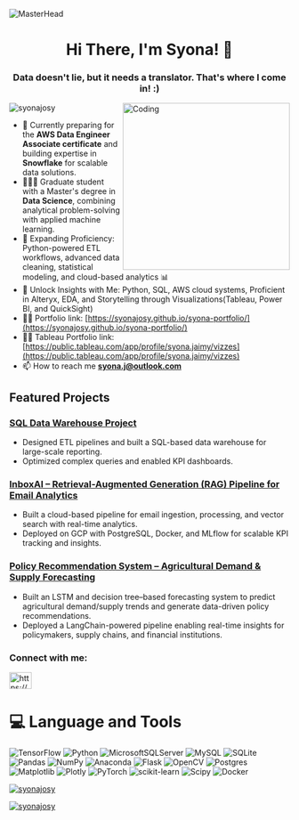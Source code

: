 ![MasterHead](https://i0.wp.com/www.sciencenews.org/wp-content/uploads/2023/04/040823_chatgpt_feat.gif?fit=1024%2C576&ssl=1)

<h1 align="center">Hi There, I'm Syona! 👋</h1>
<h3 align="center">Data doesn't lie, but it needs a translator. That's where I come in! :)</h3>

<img align="right" alt="Coding" width="300" src="https://media.tenor.com/iRB7vrvhPR4AAAAi/data-code.gif">


<p align="left"> <img src="https://komarev.com/ghpvc/?username=syonajosy&label=Profile%20views&color=0e75b6&style=flat" alt="syonajosy" /> </p>

- 🌱  Currently preparing for the **AWS Data Engineer Associate certificate**  and building expertise in **Snowflake** for scalable data solutions.
- 👨🏽‍🎓 Graduate student with a Master's degree in **Data Science**, combining analytical problem-solving with applied machine learning.
- 🚀 Expanding Proficiency: Python-powered ETL workflows, advanced data cleaning, statistical modeling, and cloud-based analytics 📊
- 💬 Unlock Insights with Me: Python, SQL, AWS cloud systems, Proficient in Alteryx, EDA, and Storytelling through Visualizations(Tableau, Power BI, and QuickSight)
- 👨‍💻 Portfolio link: [https://syonajosy.github.io/syona-portfolio/](https://syonajosy.github.io/syona-portfolio/)
- 👨‍💻 Tableau Portfolio link: [https://public.tableau.com/app/profile/syona.jaimy/vizzes](https://public.tableau.com/app/profile/syona.jaimy/vizzes)
- 📫 How to reach me  **syona.j@outlook.com**


## Featured Projects

### [SQL Data Warehouse Project](https://github.com/akashhsapkal1/SQL-Data-Warehouse-Project)
- Designed ETL pipelines and built a SQL-based data warehouse for large-scale reporting.
- Optimized complex queries and enabled KPI dashboards.

### [InboxAI – Retrieval-Augmented Generation (RAG) Pipeline for Email Analytics](https://github.com/syonajosy/Mail-Inbox-AI)
- Built a cloud-based pipeline for email ingestion, processing, and vector search with real-time analytics.
- Deployed on GCP with PostgreSQL, Docker, and MLflow for scalable KPI tracking and insights.

### [Policy Recommendation System – Agricultural Demand & Supply Forecasting](https://github.com/syonajosy/Policy_Recommendation)
- Built an LSTM and decision tree–based forecasting system to predict agricultural demand/supply trends and generate data-driven policy recommendations.
- Deployed a LangChain-powered pipeline enabling real-time insights for policymakers, supply chains, and financial institutions.


<h3 align="left">Connect with me:</h3>
<p align="left">
<a href="https://www.linkedin.com/in/syonajaimy" target="blank"><img align="center" src="https://raw.githubusercontent.com/rahuldkjain/github-profile-readme-generator/master/src/images/icons/Social/linked-in-alt.svg" alt="https://www.linkedin.com/in/syonajaimy" height="30" width="40" /></a>
</p>



 # 💻 Language and Tools
 
![TensorFlow](https://img.shields.io/badge/TensorFlow-%23FF6F00.svg?style=for-the-badge&logo=TensorFlow&logoColor=white) ![Python](https://img.shields.io/badge/python-3670A0?style=for-the-badge&logo=python&logoColor=ffdd54) ![MicrosoftSQLServer](https://img.shields.io/badge/Microsoft%20SQL%20Server-CC2927?style=for-the-badge&logo=microsoft%20sql%20server&logoColor=white) ![MySQL](https://img.shields.io/badge/mysql-%2300000f.svg?style=for-the-badge&logo=mysql&logoColor=white) ![SQLite](https://img.shields.io/badge/sqlite-%2307405e.svg?style=for-the-badge&logo=sqlite&logoColor=white) ![Pandas](https://img.shields.io/badge/pandas-%23150458.svg?style=for-the-badge&logo=pandas&logoColor=white) ![NumPy](https://img.shields.io/badge/numpy-%23013243.svg?style=for-the-badge&logo=numpy&logoColor=white) ![Anaconda](https://img.shields.io/badge/Anaconda-%2344A833.svg?style=for-the-badge&logo=anaconda&logoColor=white) ![Flask](https://img.shields.io/badge/flask-%23000.svg?style=for-the-badge&logo=flask&logoColor=white) ![OpenCV](https://img.shields.io/badge/opencv-%23white.svg?style=for-the-badge&logo=opencv&logoColor=white) ![Postgres](https://img.shields.io/badge/postgres-%23316192.svg?style=for-the-badge&logo=postgresql&logoColor=white) ![Matplotlib](https://img.shields.io/badge/Matplotlib-%23ffffff.svg?style=for-the-badge&logo=Matplotlib&logoColor=black) ![Plotly](https://img.shields.io/badge/Plotly-%233F4F75.svg?style=for-the-badge&logo=plotly&logoColor=white) ![PyTorch](https://img.shields.io/badge/PyTorch-%23EE4C2C.svg?style=for-the-badge&logo=PyTorch&logoColor=white) ![scikit-learn](https://img.shields.io/badge/scikit--learn-%23F7931E.svg?style=for-the-badge&logo=scikit-learn&logoColor=white) ![Scipy](https://img.shields.io/badge/SciPy-%230C55A5.svg?style=for-the-badge&logo=scipy&logoColor=%white) ![Docker](https://img.shields.io/badge/docker-%230db7ed.svg?style=for-the-badge&logo=docker&logoColor=white) <p align="left"> <a href="![image](https://github.com/syonajosy/syonajosy/assets/47267975/d52ce4ba-a51c-4c07-a17e-47640b7b9051)
" target="_blank" rel="no-referrer">


<p><img align="center" src="https://github-readme-stats.vercel.app/api/top-langs?username=syonajosy&show_icons=true&locale=en&layout=compact" alt="syonajosy" /></p>

<p><img align="center" src="https://github-readme-streak-stats.herokuapp.com/?user=syonajosy&" alt="syonajosy" /></p>
